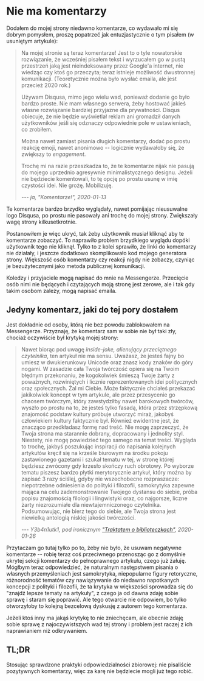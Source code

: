 # Nie ma komentarzy

Dodałem do mojej strony niedawno komentarze, co wydawało mi się dobrym pomysłem, proszę popatrzeć jak entuzjastycznie o tym pisałem (w usuniętym artykule):

> Na mojej stronie są teraz komentarze! Jest to o tyle nowatorskie rozwiązanie, że wcześniej pisałem tekst i wyrzucałem go w pustą przestrzeń jaką jest nieindeksowany przez Google'a internet, nie wiedząc czy ktoś go przeczyta; teraz istnieje możliwość dwustronnej komunikacji. (Teoretycznie można było wysłać emaila, ale jest przecież 2020 rok.)
>
> Używam Disqusa, mimo jego wielu wad, ponieważ dodanie go było bardzo proste. Nie mam własnego serwera, żeby hostować jakieś własne rozwiązanie bardziej przyjazne dla prywatności. Disqus obiecuje, że nie będzie wyświetlał reklam ani gromadził danych użytkowników jeśli się odznaczy odpowiednie pole w ustawieniach, co zrobiłem.
>
> Można nawet zamiast pisania długich komentarzy, dodać po prostu reakcję emoji, nawet anonimowo -- logicznie wydawałoby się, że zwiększy to _engagement_.
>
> Trochę mi na razie przeszkadza to, że te komentarze nijak nie pasują do mojego uprzednio agresywnie minimalistycznego designu. Jeżeli nie będziecie komentowali, to tę opcję po prostu usunę w imię czystości idei. Nie grożę. Mobilizuję.
>
> <cite>--- ja, "Komentarze!", 2020-01-13</cite>

Te komentarze bardzo brzydko wyglądały, nawet pomijając nieusuwalne logo Disqusa, po prostu nie pasowały ani trochę do mojej strony. Zwiększały wagę strony kilkusetkrotnie.

Postanowiłem je więc ukryć, tak żeby użytkownik musiał kliknąć aby te komentarze zobaczyć. To naprawiło problem brzydkiego wyglądu dopóki użytkownik tego nie kliknął. Tylko to z kolei sprawiło, że linki do komentarzy nie działały, i jeszcze dodatkowo skomplikowało kod mojego generatora strony. Większość osób komentarzy czy reakcji nigdy nie zobaczy, czyniąc je bezużytecznymi jako metoda publicznej komunikacji.

Koledzy i przyjaciele mogą napisać do mnie na Messengerze. Przecięcie osób nimi nie będących i czytających moją stronę jest zerowe, ale i tak gdy takim osobom zależy, mogą napisać emaila.

## Jedyny komentarz, jaki do tej pory dostałem

Jest dokładnie od osoby, którą nie bez powodu zablokowałem na Messengerze. Przyznaję, że komentarz sam w sobie nie był taki zły, chociaż oczywiście był krytyką mojej strony:

> Nawet biorąc pod uwagę _inside-joke, alienujący przeciętnego czytelnika_, ten artykuł nie ma sensu. Uważasz, że jesteś fajny bo umiesz w dwukierunkowy Unicode oraz znasz kody znaków do góry nogami. W zasadzie cała Twoja twórczość opiera się na Twoim błędnym przekonaniu, że kogokolwiek śmieszą Twoje żarty z poważnych, rozwiniętych i licznie reprezentowanych idei politycznych oraz społecznych. Żal mi Ciebie. Może faktycznie chciałeś przekazać jakikolwiek koncept w tym artykule, ale przez przesycenie go chaosem twórczym, który zawstydziłby nawet barokowych twórców, wyszło po prostu na to, że jesteś tylko fasadą, która przez strzępkową znajomość podstaw kultury próbuje utworzyć miraż, jakobyś człowiekiem kultury faktycznie był. Również ewidentne jest, że znacząco przedkładasz formę nad treść. Nie mogę zaprzeczyć, że Twoja strona ma starannie dobrany, dopracowany i jednolity styl. Niestety, nie mogę powiedzieć tego samego na temat treści. Wygląda to trochę, jakbyś poszukując inspiracji do napisania kolejnych artykułów kręcił się na krześle biurowym na środku pokoju zastawionego gazetami i szukał tematu w tej, w stronę której będziesz zwrócony gdy krzesło skończy ruch obrotowy. Po wyborze tematu piszesz bardzo płytki merytorycznie artykuł, który można by zapisać 3 razy ściślej, gdyby nie wszechobecne rozpraszacze: niepotrzebne odniesienia do polityki i filozofii, samokrytyka zapewne mająca na celu zademonstrowanie Twojego dystansu do siebie, próba popisu znajomością filologii i lingwistyki oraz, co najgorsze, liczne żarty niezrozumiałe dla niewtajemniczonego czytelnika. Podsumowując, nie bierz tego do siebie, ale Twoja strona jest niewielką antologią niskiej jakości twórczości.
>
> <cite>--- Y3b4n1utk1, pod ironicznym ["Traktatem o biblioteczkach"](2020-01-05-biblioteczki.md), 2020-01-26

Przytaczam go tutaj tylko po to, żeby nie było, że usuwam negatywne komentarze -- robię teraz coś przeciwnego przenosząc go z domyślnie ukrytej sekcji komentarzy do pełnoprawnego artykułu, czego już żałuję. Mógłbym teraz odpowiedzieć, że naturalnym następstwem pisania o własnych przemyśleniach jest samokrytyka, niepopularne figury retoryczne, różnorodność tematów czy nawiązywanie do niedawno napotkanych koncepcji z polityki i filozofii, że ta krytyka w większości sprowadza się do "znajdź lepsze tematy na artykuły", z czego ja od dawna zdaję sobie sprawę i staram się poprawić. Ale tego otwarcie nie odpowiem, bo tylko otworzyłoby to kolejną bezcelową dyskusję z autorem tego komentarza.

Jeżeli ktoś inny ma jakąś krytykę to nie zniechęcam, ale obecnie zdaję sobie sprawę z najoczywistszych wad tej strony i problem jest raczej z ich naprawianiem niż odkrywaniem.

## TL;DR

Stosując sprawdzone praktyki odpowiedzialności zbiorowej: nie pisaliście pozytywnych komentarzy, więc za karę nie będziecie mogli już tego robić.
